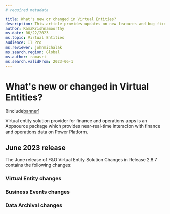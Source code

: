 ```yaml
---
# required metadata

title: What's new or changed in Virtual Entities?
description: This article provides updates on new features and bug fixes released in virtual entity solution provider for finance and operations apps.
author: RamaKrishnamoorthy
ms.date: 06/22/2023
ms.topic: Virtual Entities
audience: IT Pro
ms.reviewer: johnmichalak
ms.search.region: Global
ms.author: ramasri
ms.search.validFrom: 2023-06-1
---
```


# What's new or changed in Virtual Entities?

[!include[banner](../includes/banner.md)]

Virtual entity solution provider for finance and operations apps is an Appsource package which provides near-real-time interacion with finance and operations data on Power Platform. 

## June 2023 release
The June release of F&O Virtual Entity Solution Changes in Release 2.8.7 contains the following changes:

### Virtual Entity changes


### Business Events changes

### Data Archival changes
